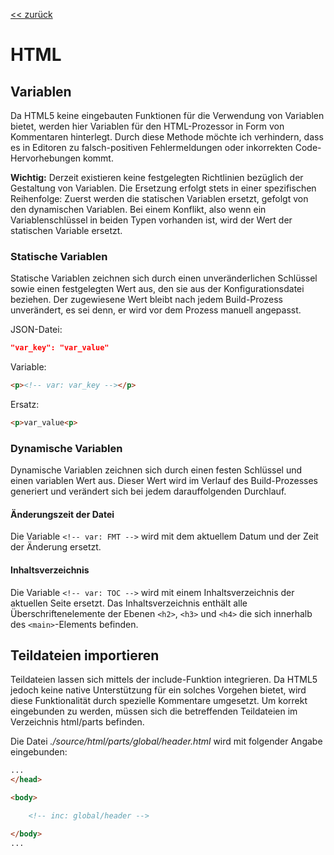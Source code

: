 [<< zurück](./handbuch.md)

# HTML

## Variablen

Da HTML5 keine eingebauten Funktionen für die Verwendung von Variablen bietet, werden hier Variablen für den HTML-Prozessor in Form von Kommentaren hinterlegt. Durch diese Methode möchte ich verhindern, dass es in Editoren zu falsch-positiven Fehlermeldungen oder inkorrekten Code-Hervorhebungen kommt.

**Wichtig:** Derzeit existieren keine festgelegten Richtlinien bezüglich der Gestaltung von Variablen. Die Ersetzung erfolgt stets in einer spezifischen Reihenfolge: Zuerst werden die statischen Variablen ersetzt, gefolgt von den dynamischen Variablen. Bei einem Konflikt, also wenn ein Variablenschlüssel in beiden Typen vorhanden ist, wird der Wert der statischen Variable ersetzt.

### Statische Variablen

Statische Variablen zeichnen sich durch einen unveränderlichen Schlüssel sowie einen festgelegten Wert aus, den sie aus der Konfigurationsdatei beziehen. Der zugewiesene Wert bleibt nach jedem Build-Prozess unverändert, es sei denn, er wird vor dem Prozess manuell angepasst.

JSON-Datei:
```json
"var_key": "var_value"
```

Variable:
```html
<p><!-- var: var_key --></p>
```

Ersatz:
```html
<p>var_value<p>
```

### Dynamische Variablen

Dynamische Variablen zeichnen sich durch einen festen Schlüssel und einen variablen Wert aus. Dieser Wert wird im Verlauf des Build-Prozesses generiert und verändert sich bei jedem darauffolgenden Durchlauf.

#### Änderungszeit der Datei

Die Variable `<!-- var: FMT -->` wird mit dem aktuellem Datum und der Zeit der Änderung ersetzt.

#### Inhaltsverzeichnis

Die Variable `<!-- var: TOC -->` wird mit einem Inhaltsverzeichnis der aktuellen Seite ersetzt. Das Inhaltsverzeichnis enthält alle Überschriftenelemente der Ebenen `<h2>`, `<h3>` und `<h4>` die sich innerhalb des `<main>`-Elements befinden.

## Teildateien importieren

Teildateien lassen sich mittels der include-Funktion integrieren. Da HTML5 jedoch keine native Unterstützung für ein solches Vorgehen bietet, wird diese Funktionalität durch spezielle Kommentare umgesetzt. Um korrekt eingebunden zu werden, müssen sich die betreffenden Teildateien im Verzeichnis html/parts befinden.

Die Datei _./source/html/parts/global/header.html_ wird mit folgender Angabe eingebunden:
```html
...
</head>

<body>

    <!-- inc: global/header -->

</body>
...
```
